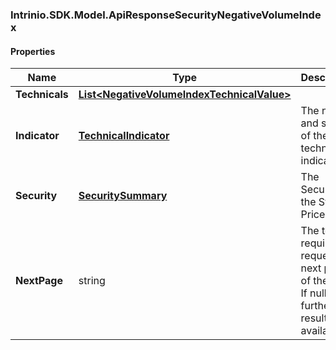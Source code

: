 [//]: # (CLASS:Intrinio.SDK.Model.ApiResponseSecurityNegativeVolumeIndex)

[//]: # (KIND:object)

### Intrinio.SDK.Model.ApiResponseSecurityNegativeVolumeIndex
#### Properties

[//]: # (START_DEFINITION)

Name | Type | Description
------------ | ------------- | -------------
**Technicals** | [**List&lt;NegativeVolumeIndexTechnicalValue&gt;**](NegativeVolumeIndexTechnicalValue.md) |  &nbsp;
**Indicator** | [**TechnicalIndicator**](TechnicalIndicator.md) | The name and symbol of the technical indicator &nbsp;
**Security** | [**SecuritySummary**](SecuritySummary.md) | The Security of the Stock Price &nbsp;
**NextPage** | string | The token required to request the next page of the data. If null, no further results are available. &nbsp;

[//]: # (END_DEFINITION)


[//]: # (CONTAINED_CLASS:Intrinio.SDK.Model.NegativeVolumeIndexTechnicalValue)


[//]: # (CONTAINED_CLASS:Intrinio.SDK.Model.TechnicalIndicator)


[//]: # (CONTAINED_CLASS:Intrinio.SDK.Model.SecuritySummary)


